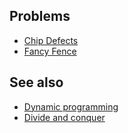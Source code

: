 ## Problems
* [Chip Defects](https://projecteuler.net/problem=307)
* [Fancy Fence](https://open.kattis.com/problems/fancy)

## See also
* [Dynamic programming]()
* [Divide and conquer]()
